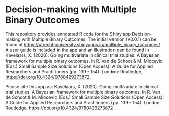 # Decision-making with Multiple Binary Outcomes
 
 This repository provides annotated R code for the Shiny app Decision-making with Multiple Binary Outcomes.
The initial version (V0.0.1) can be found at https://utrecht-university.shinyapps.io/multiple_binary_outcomes/
A user guide is included in the app and an illustration can be found in 
Kavelaars, X. (2020). Going multivariate in clinical trial studies: A Bayesian framework for multiple binary outcomes. In R. Van de Schoot & M. Miocevic (Eds.) Small Sample Size Solutions (Open Access): A Guide for Applied Researchers and Practitioners (pp. 139 - 154). London: Routledge, https://doi.org/10.4324/9780429273872.

Please cite this app as: 
Kavelaars, X. (2020). Going multivariate in clinical trial studies: A Bayesian framework for multiple binary outcomes. In R. Van de Schoot & M. Miocevic (Eds.) Small Sample Size Solutions (Open Access): A Guide for Applied Researchers and Practitioners (pp. 139 - 154). London: Routledge, https://doi.org/10.4324/9780429273872.
